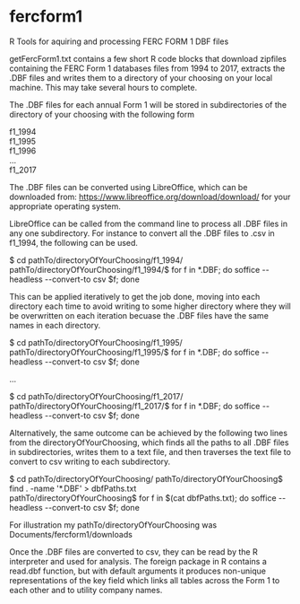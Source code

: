 # fercform1
R Tools for aquiring and processing FERC FORM 1 DBF files

getFercForm1.txt contains a few short R code blocks that download zipfiles containing the FERC Form 1 databases files from 1994 to 2017, extracts the .DBF files and writes them to a directory of your choosing on your local machine.  This may take several hours to complete.

The .DBF files for each annual Form 1 will be stored in subdirectories of the directory of your choosing with the following form

f1_1994  
f1_1995  
f1_1996  
...  
f1_2017  

The .DBF files can be converted using LibreOffice, which can be downloaded from: https://www.libreoffice.org/download/download/ for your appropriate operating system.

LibreOffice can be called from the command line to process all .DBF files in any one subdirectory. For instance to convert all the .DBF files to .csv in f1_1994, the following can be used. 

$ cd pathTo/directoryOfYourChoosing/f1_1994/  
pathTo/directoryOfYourChoosing/f1_1994/$ for f in *.DBF; do soffice --headless --convert-to csv $f; done  

This can be applied iteratively to get the job done, moving into each directory each time to avoid writing to some higher directory where they will be overwritten on each iteration becuase the .DBF files have the same names in each directory.

$ cd pathTo/directoryOfYourChoosing/f1_1995/  
pathTo/directoryOfYourChoosing/f1_1995/$ for f in *.DBF; do soffice --headless --convert-to csv $f; done

...  

$ cd pathTo/directoryOfYourChoosing/f1_2017/  
pathTo/directoryOfYourChoosing/f1_2017/$ for f in *.DBF; do soffice --headless --convert-to csv $f; done  

Alternatively, the same outcome can be achieved by the following two lines from the directoryOfYourChoosing, which finds all the paths to all .DBF files in subdirectories, writes them to a text file, and then traverses the text file to convert to csv writing to each subdirectory.  

$ cd pathTo/directoryOfYourChoosing/
pathTo/directoryOfYourChoosing$ find . -name '*.DBF' > dbfPaths.txt  
pathTo/directoryOfYourChoosing$ for f in $(cat dbfPaths.txt); do soffice --headless --convert-to csv $f; done

For illustration my pathTo/directoryOfYourChoosing was Documents/fercform1/downloads

Once the .DBF files are converted to csv, they can be read by the R interpreter and used for analysis.  The foreign package in R contains a read.dbf function, but with default arguments it produces non-unique representations of the key field which links all tables across the Form 1 to each other and to utility company names. 

 
